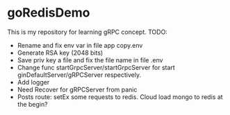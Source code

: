# goRedisDemo
This is my repository for learning gRPC concept.
TODO:
- Rename and fix env var in file app copy.env
- Generate RSA key (2048 bits)
- Save priv key a file and fix the file name in file .env
- Change func startGrpcServer/startGrpcServer for start ginDefaultServer/gRPCServer respectively.
- Add logger
- Need Recover for gRPCServer from panic
- Posts route: setEx some requests to redis. Cloud load mongo to redis at the begin?